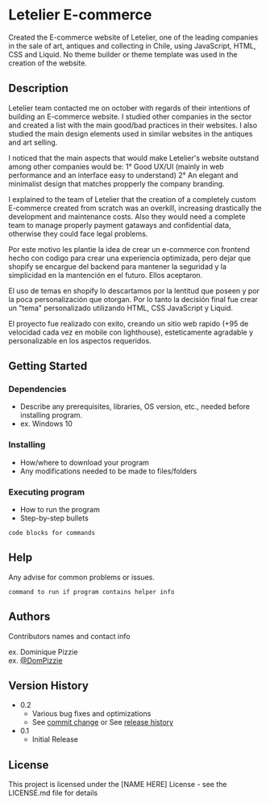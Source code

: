 # Letelier E-commerce

Created the E-commerce website of Letelier, one of the leading companies in the sale of art, antiques and collecting in Chile, using JavaScript, HTML, CSS and Liquid. No theme builder or theme template was used in the creation of the website.

## Description

<!-- Letelier contacted me with regards of their intentions of creating an E-commerce website. I  -->
Letelier team contacted me on october with regards of their intentions of building an E-commerce website. I studied other companies in the sector and created a list with the main good/bad practices in their websites. I also studied the main design elements used in similar websites in the antiques and art selling.

I noticed that the main aspects that would make Letelier's website outstand among other companies would be:
1° Good UX/UI (mainly in web performance and an interface easy to understand)
2° An elegant and minimalist design that matches propperly the company branding.

I explained to the team of Letelier that the creation of a completely custom E-commerce created from scratch was an overkill, increasing drastically the development and maintenance costs. Also they would need a complete team to manage properly payment gataways and confidential data, otherwise they could face legal problems.

Por este motivo les plantie la idea de crear un e-commerce con frontend hecho con codigo para crear una experiencia optimizada, pero dejar que shopify se encargue del backend para mantener la seguridad y la simplicidad en la mantención en el futuro. Ellos aceptaron.

El uso de temas en shopify lo descartamos por la lentitud que poseen y por la poca personalización que otorgan. Por lo tanto la decisión final fue crear un "tema" personalizado utilizando HTML, CSS JavaScript y Liquid. 

El proyecto fue realizado con exito, creando un sitio web rapido (+95 de velocidad cada vez en mobile con lighthouse), esteticamente agradable y personalizable en los aspectos requeridos.

## Getting Started

### Dependencies

* Describe any prerequisites, libraries, OS version, etc., needed before installing program.
* ex. Windows 10

### Installing

* How/where to download your program
* Any modifications needed to be made to files/folders

### Executing program

* How to run the program
* Step-by-step bullets
```
code blocks for commands
```

## Help

Any advise for common problems or issues.
```
command to run if program contains helper info
```

## Authors

Contributors names and contact info

ex. Dominique Pizzie  
ex. [@DomPizzie](https://twitter.com/dompizzie)

## Version History

* 0.2
    * Various bug fixes and optimizations
    * See [commit change]() or See [release history]()
* 0.1
    * Initial Release

## License

This project is licensed under the [NAME HERE] License - see the LICENSE.md file for details
